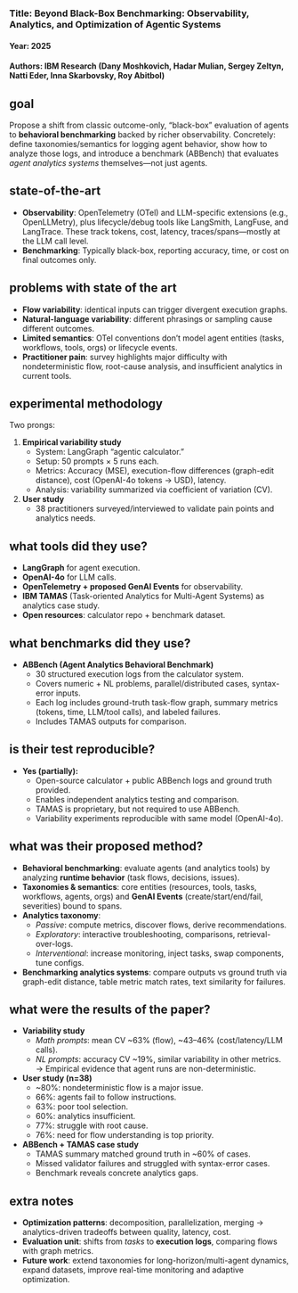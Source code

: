 ### Title: Beyond Black-Box Benchmarking: Observability, Analytics, and Optimization of Agentic Systems
#### Year: 2025
#### Authors: IBM Research (Dany Moshkovich, Hadar Mulian, Sergey Zeltyn, Natti Eder, Inna Skarbovsky, Roy Abitbol)


## goal
Propose a shift from classic outcome-only, “black-box” evaluation of agents to **behavioral benchmarking** backed by richer observability. Concretely: define taxonomies/semantics for logging agent behavior, show how to analyze those logs, and introduce a benchmark (ABBench) that evaluates *agent analytics systems* themselves—not just agents.

## state-of-the-art
- **Observability**: OpenTelemetry (OTel) and LLM-specific extensions (e.g., OpenLLMetry), plus lifecycle/debug tools like LangSmith, LangFuse, and LangTrace. These track tokens, cost, latency, traces/spans—mostly at the LLM call level.  
- **Benchmarking**: Typically black-box, reporting accuracy, time, or cost on final outcomes only.

## problems with state of the art
- **Flow variability**: identical inputs can trigger divergent execution graphs.  
- **Natural-language variability**: different phrasings or sampling cause different outcomes.  
- **Limited semantics**: OTel conventions don’t model agent entities (tasks, workflows, tools, orgs) or lifecycle events.  
- **Practitioner pain**: survey highlights major difficulty with nondeterministic flow, root-cause analysis, and insufficient analytics in current tools.

## experimental methodology
Two prongs:
1. **Empirical variability study**  
   - System: LangGraph “agentic calculator.”  
   - Setup: 50 prompts × 5 runs each.  
   - Metrics: Accuracy (MSE), execution-flow differences (graph-edit distance), cost (OpenAI-4o tokens → USD), latency.  
   - Analysis: variability summarized via coefficient of variation (CV).
2. **User study**  
   - 38 practitioners surveyed/interviewed to validate pain points and analytics needs.

## what tools did they use?
- **LangGraph** for agent execution.  
- **OpenAI-4o** for LLM calls.  
- **OpenTelemetry + proposed GenAI Events** for observability.  
- **IBM TAMAS** (Task-oriented Analytics for Multi-Agent Systems) as analytics case study.  
- **Open resources**: calculator repo + benchmark dataset.

## what benchmarks did they use?
- **ABBench (Agent Analytics Behavioral Benchmark)**  
  - 30 structured execution logs from the calculator system.  
  - Covers numeric + NL problems, parallel/distributed cases, syntax-error inputs.  
  - Each log includes ground-truth task-flow graph, summary metrics (tokens, time, LLM/tool calls), and labeled failures.  
  - Includes TAMAS outputs for comparison.

## is their test reproducible?
- **Yes (partially):**  
  - Open-source calculator + public ABBench logs and ground truth provided.  
  - Enables independent analytics testing and comparison.  
  - TAMAS is proprietary, but not required to use ABBench.  
  - Variability experiments reproducible with same model (OpenAI-4o).

## what was their proposed method?
- **Behavioral benchmarking**: evaluate agents (and analytics tools) by analyzing **runtime behavior** (task flows, decisions, issues).  
- **Taxonomies & semantics**: core entities (resources, tools, tasks, workflows, agents, orgs) and **GenAI Events** (create/start/end/fail, severities) bound to spans.  
- **Analytics taxonomy**:  
  - *Passive*: compute metrics, discover flows, derive recommendations.  
  - *Exploratory*: interactive troubleshooting, comparisons, retrieval-over-logs.  
  - *Interventional*: increase monitoring, inject tasks, swap components, tune configs.  
- **Benchmarking analytics systems**: compare outputs vs ground truth via graph-edit distance, table metric match rates, text similarity for failures.

## what were the results of the paper?
- **Variability study**  
  - *Math prompts*: mean CV ~63% (flow), ~43–46% (cost/latency/LLM calls).  
  - *NL prompts*: accuracy CV ~19%, similar variability in other metrics.  
  → Empirical evidence that agent runs are non-deterministic.  
- **User study (n=38)**  
  - ~80%: nondeterministic flow is a major issue.  
  - 66%: agents fail to follow instructions.  
  - 63%: poor tool selection.  
  - 60%: analytics insufficient.  
  - 77%: struggle with root cause.  
  - 76%: need for flow understanding is top priority.  
- **ABBench + TAMAS case study**  
  - TAMAS summary matched ground truth in ~60% of cases.  
  - Missed validator failures and struggled with syntax-error cases.  
  - Benchmark reveals concrete analytics gaps.

## extra notes
- **Optimization patterns**: decomposition, parallelization, merging → analytics-driven tradeoffs between quality, latency, cost.  
- **Evaluation unit**: shifts from *tasks* to **execution logs**, comparing flows with graph metrics.  
- **Future work**: extend taxonomies for long-horizon/multi-agent dynamics, expand datasets, improve real-time monitoring and adaptive optimization.
